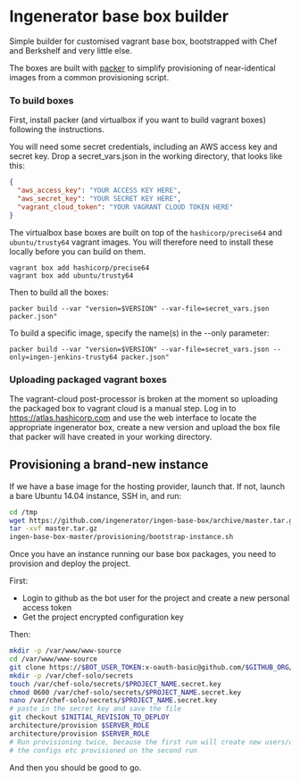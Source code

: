 # Ingenerator base box builder

Simple builder for customised vagrant base box, bootstrapped
with Chef and Berkshelf and very little else.

The boxes are built with [packer](https://www.packer.io/) to simplify provisioning of 
near-identical images from a common provisioning script.

### To build boxes

First, install packer (and virtualbox if you want to build vagrant boxes) following the 
instructions.

You will need some secret credentials, including an AWS access key and secret key. Drop a
secret_vars.json in the working directory, that looks like this:

```json
{
  "aws_access_key": "YOUR ACCESS KEY HERE",
  "aws_secret_key": "YOUR SECRET KEY HERE",
  "vagrant_cloud_token": "YOUR VAGRANT CLOUD TOKEN HERE"
}
```

The virtualbox base boxes are built on top of the `hashicorp/precise64` and `ubuntu/trusty64`
vagrant images. You will therefore need to install these locally before you can build on them.

```shell
vagrant box add hashicorp/precise64
vagrant box add ubuntu/trusty64
```

Then to build all the boxes:

```shell
packer build --var "version=$VERSION" --var-file=secret_vars.json packer.json"
```

To build a specific image, specify the name(s) in the --only parameter:

```shell
packer build --var "version=$VERSION" --var-file=secret_vars.json --only=ingen-jenkins-trusty64 packer.json"
```

### Uploading packaged vagrant boxes

The vagrant-cloud post-processor is broken at the moment so uploading the packaged box to
vagrant cloud is a manual step. Log in to https://atlas.hashicorp.com and use the web interface
to locate the appropriate ingenerator box, create a new version and upload the box file that 
packer will have created in your working directory.

## Provisioning a brand-new instance

If we have a base image for the hosting provider, launch that. If not, launch a bare Ubuntu 14.04 instance, SSH in, and run:

```bash
cd /tmp
wget https://github.com/ingenerator/ingen-base-box/archive/master.tar.gz
tar -xvf master.tar.gz
ingen-base-box-master/provisioning/bootstrap-instance.sh
```

Once you have an instance running our base box packages, you need to provision and deploy the project.

First:

* Login to github as the bot user for the project and create a new personal access token
* Get the project encrypted configuration key 

Then:
```bash
mkdir -p /var/www/www-source
cd /var/www/www-source
git clone https://$BOT_USER_TOKEN:x-oauth-basic@github.com/$GITHUB_ORG/$GITHUB_PROJECT_REPO .
mkdir -p /var/chef-solo/secrets
touch /var/chef-solo/secrets/$PROJECT_NAME.secret.key
chmod 0600 /var/chef-solo/secrets/$PROJECT_NAME.secret.key
nano /var/chef-solo/secrets/$PROJECT_NAME.secret.key
# paste in the secret key and save the file
git checkout $INITIAL_REVISION_TO_DEPLOY
architecture/provision $SERVER_ROLE
architecture/provision $SERVER_ROLE
# Run provisioning twice, because the first run will create new users/directories/etc that may affect
# the configs etc provisioned on the second run
```

And then you should be good to go.
